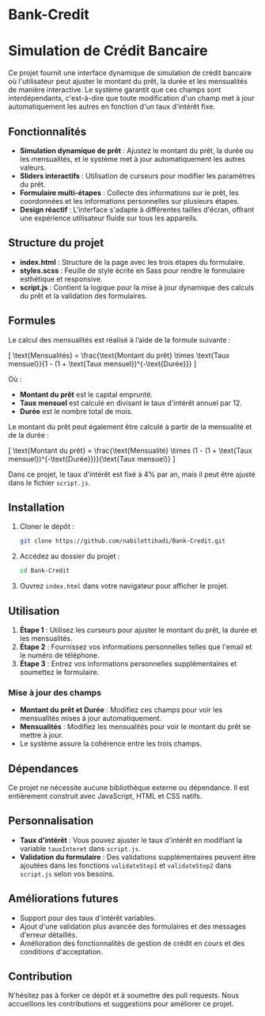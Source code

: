 # Bank-Credit

# Simulation de Crédit Bancaire

Ce projet fournit une interface dynamique de simulation de crédit bancaire où l'utilisateur peut ajuster le montant du prêt, la durée et les mensualités de manière interactive. Le système garantit que ces champs sont interdépendants, c'est-à-dire que toute modification d'un champ met à jour automatiquement les autres en fonction d'un taux d'intérêt fixe.

## Fonctionnalités

- **Simulation dynamique de prêt** : Ajustez le montant du prêt, la durée ou les mensualités, et le système met à jour automatiquement les autres valeurs.
- **Sliders interactifs** : Utilisation de curseurs pour modifier les paramètres du prêt.
- **Formulaire multi-étapes** : Collecte des informations sur le prêt, les coordonnées et les informations personnelles sur plusieurs étapes.
- **Design réactif** : L'interface s'adapte à différentes tailles d'écran, offrant une expérience utilisateur fluide sur tous les appareils.

## Structure du projet

- **index.html** : Structure de la page avec les trois étapes du formulaire.
- **styles.scss** : Feuille de style écrite en Sass pour rendre le formulaire esthétique et responsive.
- **script.js** : Contient la logique pour la mise à jour dynamique des calculs du prêt et la validation des formulaires.

## Formules

Le calcul des mensualités est réalisé à l’aide de la formule suivante :

\[
\text{Mensualités} = \frac{\text{Montant du prêt} \times \text{Taux mensuel}}{1 - (1 + \text{Taux mensuel})^{-\text{Durée}}}
\]

Où :

- **Montant du prêt** est le capital emprunté.
- **Taux mensuel** est calculé en divisant le taux d'intérêt annuel par 12.
- **Durée** est le nombre total de mois.

Le montant du prêt peut également être calculé à partir de la mensualité et de la durée :

\[
\text{Montant du prêt} = \frac{\text{Mensualité} \times (1 - (1 + \text{Taux mensuel})^{-\text{Durée}})}{\text{Taux mensuel}}
\]

Dans ce projet, le taux d'intérêt est fixé à 4% par an, mais il peut être ajusté dans le fichier `script.js`.

## Installation

1. Cloner le dépôt :

   ```bash
   git clone https://github.com/nabilettihadi/Bank-Credit.git
   ```

2. Accédez au dossier du projet :

   ```bash
   cd Bank-Credit
   ```

3. Ouvrez `index.html` dans votre navigateur pour afficher le projet.

## Utilisation

1. **Étape 1** : Utilisez les curseurs pour ajuster le montant du prêt, la durée et les mensualités.
2. **Étape 2** : Fournissez vos informations personnelles telles que l'email et le numéro de téléphone.
3. **Étape 3** : Entrez vos informations personnelles supplémentaires et soumettez le formulaire.

### Mise à jour des champs

- **Montant du prêt et Durée** : Modifiez ces champs pour voir les mensualités mises à jour automatiquement.
- **Mensualités** : Modifiez les mensualités pour voir le montant du prêt se mettre à jour.
- Le système assure la cohérence entre les trois champs.

## Dépendances

Ce projet ne nécessite aucune bibliothèque externe ou dépendance. Il est entièrement construit avec JavaScript, HTML et CSS natifs.

## Personnalisation

- **Taux d'intérêt** : Vous pouvez ajuster le taux d'intérêt en modifiant la variable `tauxInteret` dans `script.js`.
- **Validation du formulaire** : Des validations supplémentaires peuvent être ajoutées dans les fonctions `validateStep1` et `validateStep2` dans `script.js` selon vos besoins.

## Améliorations futures

- Support pour des taux d'intérêt variables.
- Ajout d'une validation plus avancée des formulaires et des messages d'erreur détaillés.
- Amélioration des fonctionnalités de gestion de crédit en cours et des conditions d'acceptation.

## Contribution

N'hésitez pas à forker ce dépôt et à soumettre des pull requests. Nous accueillons les contributions et suggestions pour améliorer ce projet.


